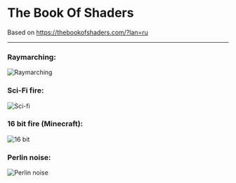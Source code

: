 # The Book Of Shaders
Based on https://thebookofshaders.com/?lan=ru

----------

### Raymarching:<br/>
![Raymarching](https://github.com/neitron/TheBookOfShaders/blob/master/sdf.gif)

### Sci-Fi fire:<br/>
![Sci-fi](https://github.com/neitron/TheBookOfShaders/blob/master/fire.gif)

### 16 bit fire (Minecraft):<br/>
![16 bit](https://github.com/neitron/TheBookOfShaders/blob/master/fire_16bit.gif)

### Perlin noise:<br/>
![Perlin noise](https://github.com/neitron/TheBookOfShaders/blob/master/perlinNoise.gif)
